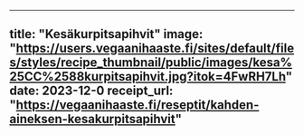 
---
title: "Kesäkurpitsa­pihvit"
image: "https://users.vegaanihaaste.fi/sites/default/files/styles/recipe_thumbnail/public/images/kesa%25CC%2588kurpitsapihvit.jpg?itok=4FwRH7Lh"
date: 2023-12-0
receipt_url: "https://vegaanihaaste.fi/reseptit/kahden-aineksen-kesakurpitsapihvit"
---
